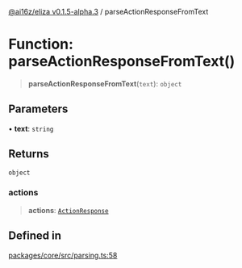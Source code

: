 [@ai16z/eliza v0.1.5-alpha.3](../index.md) / parseActionResponseFromText

# Function: parseActionResponseFromText()

> **parseActionResponseFromText**(`text`): `object`

## Parameters

• **text**: `string`

## Returns

`object`

### actions

> **actions**: [`ActionResponse`](../interfaces/ActionResponse.md)

## Defined in

[packages/core/src/parsing.ts:58](https://github.com/deepfates/eliza/blob/main/packages/core/src/parsing.ts#L58)
